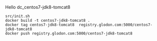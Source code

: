 Hello dc_centos7-jdk8-tomcat8


``` 
src/init.sh
docker build -t centos7-jdk8-tomcat8 .
docker tag centos7-jdk8-tomcat8  registry.glodon.com:5000/centos7-jdk8-tomcat8 
docker push registry.glodon.com:5000/centos7-jdk8-tomcat8 

```
